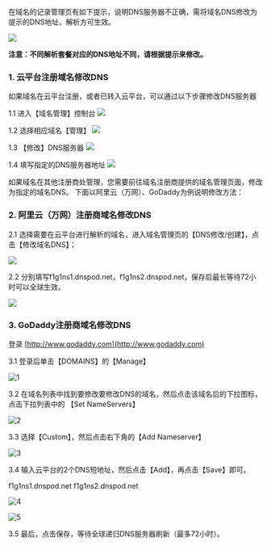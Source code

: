 在域名的记录管理页有如下提示，说明DNS服务器不正确，需将域名DNS修改为提示的DNS地址，解析方可生效。

![](http://imgcache.tcecqpoc.fsphere.cn/image/mc.qcloudimg.com/static/img/a75cc4cebd9655a2021e30b93658aecb/1.png)

__注意：不同解析套餐对应的DNS地址不同，请根据提示来修改。__

### 1. 云平台注册域名修改DNS
如果域名在云平台注册，或者已转入云平台，可以通过以下步骤修改DNS服务器

1.1 进入【域名管理】控制台
![](http://imgcache.tcecqpoc.fsphere.cn/image/mc.qcloudimg.com/static/img/a2984f9928955ed3ae49d82cfd18f55d/2.png)

1.2 选择相应域名【管理】
![](http://imgcache.tcecqpoc.fsphere.cn/image/mc.qcloudimg.com/static/img/d0425544b447491fbb7164617976f351/3.png)

1.3 【修改】DNS服务器
![](http://imgcache.tcecqpoc.fsphere.cn/image/mc.qcloudimg.com/static/img/167d5e318df0d4de62f2a4cb1801c838/4.png)

1.4 填写指定的DNS服务器地址
![](http://imgcache.tcecqpoc.fsphere.cn/image/mc.qcloudimg.com/static/img/0b866d917b994eb84eab2a58b6cd16e3/5.png)


如果域名在其他注册商处管理，您需要前往域名注册商提供的域名管理页面，修改为指定的域名DNS。
下面以阿里云（万网）、GoDaddy为例说明修改方法：

### 2. 阿里云（万网）注册商域名修改DNS

2.1 选择需要在云平台进行解析的域名，进入域名管理页的【DNS修改/创建】，点击【修改域名DNS】；

![](http://imgcache.tcecqpoc.fsphere.cn/image/mccdn.qcloud.com/static/img/2ade9bc496f296f14186df348835ed8e/image.png)

2.2 分别填写f1g1ns1.dnspod.net，f1g1ns2.dnspod.net，保存后最长等待72小时可以全球生效。

![](http://imgcache.tcecqpoc.fsphere.cn/image/mccdn.qcloud.com/static/img/bca1fc5a448568567c3498b3d2c0da4d/image.png)


### 3. GoDaddy注册商域名修改DNS

登录 [http://www.godaddy.com](http://www.godaddy.com)

3.1 登录后单击【DOMAINS】的【Manage】

![1](http://imgcache.tcecqpoc.fsphere.cn/image/mccdn.qcloud.com/static/img/857a65f25a4c950dab04f36c6773bf20/GD-1.png)

3.2 在域名列表中找到要修改要修改DNS的域名，然后点击该域名后的下拉图标，点击下拉列表中的 【Set NameServers】

![2](http://imgcache.tcecqpoc.fsphere.cn/image/mccdn.qcloud.com/static/img/d692fab785a928ebbfc183637bdd9c31/GD-2.png)

3.3 选择【Custom】，然后点击右下角的【Add Nameserver】

![3](http://imgcache.tcecqpoc.fsphere.cn/image/mccdn.qcloud.com/static/img/2b5194f50b656d4d75666d2357f784b6/GD-3.png)

3.4 输入云平台的2个DNS短地址，然后点击【Add】，再点击【Save】即可。

f1g1ns1.dnspod.net
f1g1ns2.dnspod.net

![4](http://imgcache.tcecqpoc.fsphere.cn/image/mccdn.qcloud.com/static/img/bed919b5d4fe0b33b6bc9f537dce1a8d/GD-4.png)

![5](http://imgcache.tcecqpoc.fsphere.cn/image/mccdn.qcloud.com/static/img/8c4f15a5fa913037a06f752ac62ac22b/GD-5.png)

3.5 最后，点击保存，等待全球递归DNS服务器刷新（最多72小时）。
